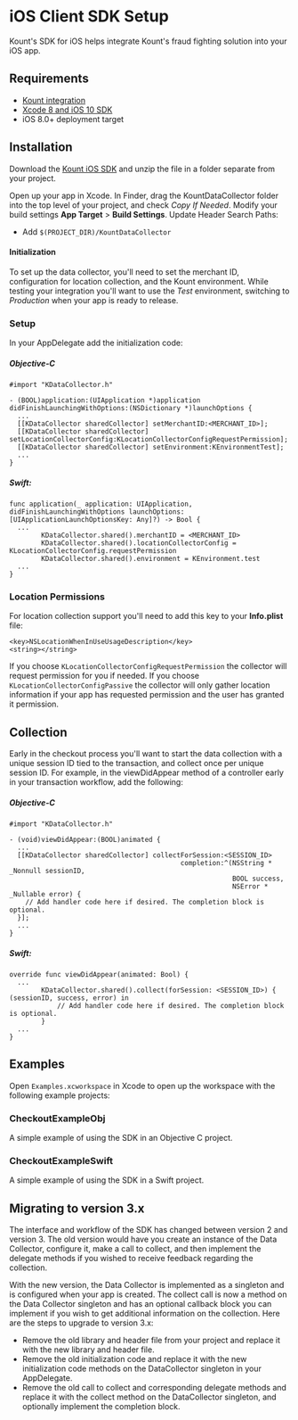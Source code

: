 iOS Client SDK Setup
====================

Kount's SDK for iOS helps integrate Kount's fraud fighting solution into
your iOS app.

## Requirements

-   [Kount integration](http://www.kount.com/fraud-detection-software)
-   [Xcode 8 and iOS 10 SDK](https://developer.apple.com/xcode/download/)
-   iOS 8.0+ deployment target

## Installation

Download the [Kount iOS SDK](https://github.com/Kount/kount-ios-sdk) and
unzip the file in a folder separate from your project.

Open up your app in Xcode.
In Finder, drag the KountDataCollector folder into the top level of your project, and
check *Copy If Needed*.
Modify your build settings **App Target** &gt; **Build Settings**.
Update Header Search Paths:
-   Add `$(PROJECT_DIR)/KountDataCollector`

#### Initialization

To set up the data collector, you'll need to set the merchant ID,
configuration for location collection, and the Kount environment. While
testing your integration you'll want to use the *Test* environment,
switching to *Production* when your app is ready to release.

### Setup

In your AppDelegate add the initialization code:

##### Objective-C

``` 
#import "KDataCollector.h"
              
- (BOOL)application:(UIApplication *)application didFinishLaunchingWithOptions:(NSDictionary *)launchOptions {
  ...
  [[KDataCollector sharedCollector] setMerchantID:<MERCHANT_ID>]; 
  [[KDataCollector sharedCollector] setLocationCollectorConfig:KLocationCollectorConfigRequestPermission];
  [[KDataCollector sharedCollector] setEnvironment:KEnvironmentTest];
  ...
}
```

##### Swift:

``` 
func application(_ application: UIApplication, didFinishLaunchingWithOptions launchOptions: [UIApplicationLaunchOptionsKey: Any]?) -> Bool {
  ...
        KDataCollector.shared().merchantID = <MERCHANT_ID>
        KDataCollector.shared().locationCollectorConfig = KLocationCollectorConfig.requestPermission
        KDataCollector.shared().environment = KEnvironment.test
  ...
}
```

### Location Permissions

For location collection support you'll need to add this key to your
**Info.plist** file:

``` 
<key>NSLocationWhenInUseUsageDescription</key>
<string></string>
```

If you choose `KLocationCollectorConfigRequestPermission` the collector
will request permission for you if needed. If you choose
`KLocationCollectorConfigPassive` the collector will only gather
location information if your app has requested permission and the user has granted it permission.

## Collection

Early in the checkout process you'll want to start the data collection
with a unique session ID tied to the transaction, and collect once per unique session ID. For example, in the
viewDidAppear method of a controller early in your transaction workflow,
add the following:

##### Objective-C

``` 
#import "KDataCollector.h"

- (void)viewDidAppear:(BOOL)animated {
  ...
  [[KDataCollector sharedCollector] collectForSession:<SESSION_ID> 
                                           completion:^(NSString * _Nonnull sessionID,  
                                                        BOOL success, 
                                                        NSError * _Nullable error) {
    // Add handler code here if desired. The completion block is optional.
  }];
  ...
}
```

##### Swift:

``` 
override func viewDidAppear(animated: Bool) {
  ...
        KDataCollector.shared().collect(forSession: <SESSION_ID>) { (sessionID, success, error) in
            // Add handler code here if desired. The completion block is optional.
        }
  ...
}
```

## Examples

Open `Examples.xcworkspace` in Xcode to open up the workspace with the following example projects:

### CheckoutExampleObj

A simple example of using the SDK in an Objective C project.

### CheckoutExampleSwift

A simple example of using the SDK in a Swift project.

## Migrating to version 3.x

The interface and workflow of the SDK has changed between version 2 and
version 3. The old version would have you create an instance of the Data
Collector, configure it, make a call to collect, and then implement the
delegate methods if you wished to receive feedback regarding the
collection.

With the new version, the Data Collector is implemented as a singleton
and is configured when your app is created. The collect call is now a
method on the Data Collector singleton and has an optional callback
block you can implement if you wish to get additional information on the
collection. Here are the steps to upgrade to version 3.x:

-   Remove the old library and header file from your project and replace
    it with the new library and header file.
-   Remove the old initialization code and replace it with the new
    initialization code methods on the DataCollector singleton in
    your AppDelegate.
-   Remove the old call to collect and corresponding delegate methods
    and replace it with the collect method on the DataCollector
    singleton, and optionally implement the completion block.
